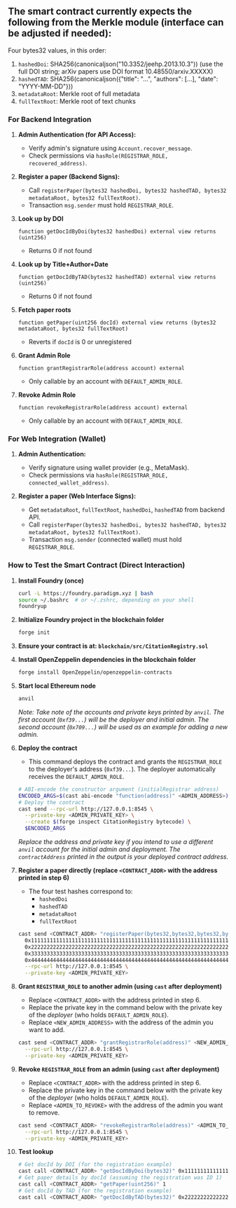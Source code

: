 ## The smart contract currently expects the following from the Merkle module (interface can be adjusted if needed):

Four bytes32 values, in this order:

1.  `hashedDoi`: SHA256(canonicaljson("10.3352/jeehp.2013.10.3")) (use the full DOI string; arXiv papers use DOI format 10.48550/arxiv.XXXXX)
2.  `hashedTAD`: SHA256(canonicaljson({"title": "...", "authors": [...], "date": "YYYY-MM-DD"}))
3.  `metadataRoot`: Merkle root of full metadata
4.  `fullTextRoot`: Merkle root of text chunks

### For Backend Integration

1.  **Admin Authentication (for API Access):**
    *   Verify admin's signature using `Account.recover_message`.
    *   Check permissions via `hasRole(REGISTRAR_ROLE, recovered_address)`.

2.  **Register a paper (Backend Signs):**
    *   Call `registerPaper(bytes32 hashedDoi, bytes32 hashedTAD, bytes32 metadataRoot, bytes32 fullTextRoot)`.
    *   Transaction `msg.sender` must hold `REGISTRAR_ROLE`.

3.  **Look up by DOI**

    ```solidity
    function getDocIdByDoi(bytes32 hashedDoi) external view returns (uint256)
    ```

    *   Returns 0 if not found

4.  **Look up by Title+Author+Date**

    ```solidity
    function getDocIdByTAD(bytes32 hashedTAD) external view returns (uint256)
    ```

    *   Returns 0 if not found

5.  **Fetch paper roots**

    ```solidity
    function getPaper(uint256 docId) external view returns (bytes32 metadataRoot, bytes32 fullTextRoot)
    ```

    *   Reverts if `docId` is 0 or unregistered

6.  **Grant Admin Role**

    ```solidity
    function grantRegistrarRole(address account) external
    ```

    *   Only callable by an account with `DEFAULT_ADMIN_ROLE`.

7.  **Revoke Admin Role**

    ```solidity
    function revokeRegistrarRole(address account) external
    ```

    *   Only callable by an account with `DEFAULT_ADMIN_ROLE`.

### For Web Integration (Wallet)

1.  **Admin Authentication:**
    *   Verify signature using wallet provider (e.g., MetaMask).
    *   Check permissions via `hasRole(REGISTRAR_ROLE, connected_wallet_address)`.

2.  **Register a paper (Web Interface Signs):**
    *   Get `metadataRoot`, `fullTextRoot`, `hashedDoi`, `hashedTAD` from backend API.
    *   Call `registerPaper(bytes32 hashedDoi, bytes32 hashedTAD, bytes32 metadataRoot, bytes32 fullTextRoot)`.
    *   Transaction `msg.sender` (connected wallet) must hold `REGISTRAR_ROLE`.

### How to Test the Smart Contract (Direct Interaction)

1.  **Install Foundry (once)**
    ```bash
    curl -L https://foundry.paradigm.xyz | bash
    source ~/.bashrc  # or ~/.zshrc, depending on your shell
    foundryup
    ```

2.  **Initialize Foundry project in the blockchain folder**
    ```bash
    forge init
    ```

3.  **Ensure your contract is at: `blockchain/src/CitationRegistry.sol`**

4.  **Install OpenZeppelin dependencies in the blockchain folder**
    ```bash
    forge install OpenZeppelin/openzeppelin-contracts
    ```

5.  **Start local Ethereum node**
    ```bash
    anvil
    ```
    *Note: Take note of the accounts and private keys printed by `anvil`. The first account (`0xf39...`) will be the deployer and initial admin. The second account (`0x709...`) will be used as an example for adding a new admin.*

6.  **Deploy the contract**
    *   This command deploys the contract and grants the `REGISTRAR_ROLE` to the deployer's address (`0xf39...`). The deployer automatically receives the `DEFAULT_ADMIN_ROLE`.
    ```bash
    # ABI-encode the constructor argument (initialRegistrar address)
    ENCODED_ARGS=$(cast abi-encode "function(address)" <ADMIN_ADDRESS>)
    # Deploy the contract
    cast send --rpc-url http://127.0.0.1:8545 \
      --private-key <ADMIN_PRIVATE_KEY> \
      --create $(forge inspect CitationRegistry bytecode) \
      $ENCODED_ARGS
    ```
    *Replace the address and private key if you intend to use a different `anvil` account for the initial admin and deployment. The `contractAddress` printed in the output is your deployed contract address.*

7.  **Register a paper directly (replace `<CONTRACT_ADDR>` with the address printed in step 6)**
    *   The four test hashes correspond to:
        *   `hashedDoi`
        *   `hashedTAD`
        *   `metadataRoot`
        *   `fullTextRoot`
    ```bash
    cast send <CONTRACT_ADDR> "registerPaper(bytes32,bytes32,bytes32,bytes32)" \
      0x1111111111111111111111111111111111111111111111111111111111111111 \
      0x2222222222222222222222222222222222222222222222222222222222222222 \
      0x3333333333333333333333333333333333333333333333333333333333333333 \
      0x4444444444444444444444444444444444444444444444444444444444444444 \
      --rpc-url http://127.0.0.1:8545 \
      --private-key <ADMIN_PRIVATE_KEY>
    ```

8.  **Grant `REGISTRAR_ROLE` to another admin (using `cast` after deployment)**
    *   Replace `<CONTRACT_ADDR>` with the address printed in step 6.
    *   Replace the private key in the command below with the private key of the *deployer* (who holds `DEFAULT_ADMIN_ROLE`).
    *   Replace `<NEW_ADMIN_ADDRESS>` with the address of the admin you want to add.
    ```bash
    cast send <CONTRACT_ADDR> "grantRegistrarRole(address)" <NEW_ADMIN_ADDRESS> \
      --rpc-url http://127.0.0.1:8545 \
      --private-key <ADMIN_PRIVATE_KEY>
    ```

9.  **Revoke `REGISTRAR_ROLE` from an admin (using `cast` after deployment)**
    *   Replace `<CONTRACT_ADDR>` with the address printed in step 6.
    *   Replace the private key in the command below with the private key of the *deployer* (who holds `DEFAULT_ADMIN_ROLE`).
    *   Replace `<ADMIN_TO_REVOKE>` with the address of the admin you want to remove.
    ```bash
    cast send <CONTRACT_ADDR> "revokeRegistrarRole(address)" <ADMIN_TO_REVOKE> \
      --rpc-url http://127.0.0.1:8545 \
      --private-key <ADMIN_PRIVATE_KEY>
    ```

10. **Test lookup**
    ```bash
    # Get docId by DOI (for the registration example)
    cast call <CONTRACT_ADDR> "getDocIdByDoi(bytes32)" 0x1111111111111111111111111111111111111111111111111111111111111111
    # Get paper details by docId (assuming the registration was ID 1)
    cast call <CONTRACT_ADDR> "getPaper(uint256)" 1
    # Get docId by TAD (for the registration example)
    cast call <CONTRACT_ADDR> "getDocIdByTAD(bytes32)" 0x2222222222222222222222222222222222222222222222222222222222222222
    ```
